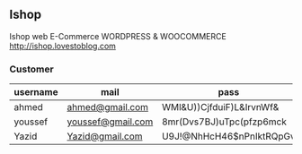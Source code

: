 ## Ishop
Ishop web E-Commerce WORDPRESS &amp; WOOCOMMERCE<br>
http://ishop.lovestoblog.com

<h3>Customer</h3>

| username      | mail               | pass                      |
| ------------- | -------------------|---------------------------|
| ahmed         | ahmed@gmail.com    | WMl&U))CjfduiF)L&IrvnWf&  |
| youssef       | youssef@gmail.com  | 8mr(Dvs7BJ)uTpc(pfzp6mck  |
| Yazid         | Yazid@gmail.com    | U9J!@NhHcH46$nPnIktRQpGv  |
